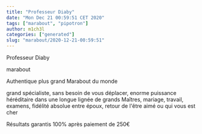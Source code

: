```yaml
---
title: "Professeur Diaby"
date: "Mon Dec 21 00:59:51 CET 2020"
tags: ["marabout", "pipotron"]
author: m1ch3l
categories: ["generated"]
slug: "marabout/2020-12-21-00:59:51"
---
```


Professeur Diaby

marabout

Authentique plus grand Marabout du monde

grand spécialiste, sans besoin de vous déplacer, enorme puissance héréditaire dans une longue lignée de grands Maîtres, mariage, travail, examens, fidélité absolue entre époux, retour de l'être aimé ou qui vous est cher

Résultats garantis 100% après paiement de 250€
